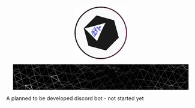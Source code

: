 <p align="center">
<img align="center" src="https://raw.githubusercontent.com/pieckenst/crystarium/crystarium-dev/crystariumcircle.png" height="140" width="140">
</p>
<p align="center">
<img align="center" src="https://raw.githubusercontent.com/pieckenst/crystarium/crystarium-dev/crystarium-banner.png" height="68" width="468">
</p>
A planned to be developed discord bot - not started yet
